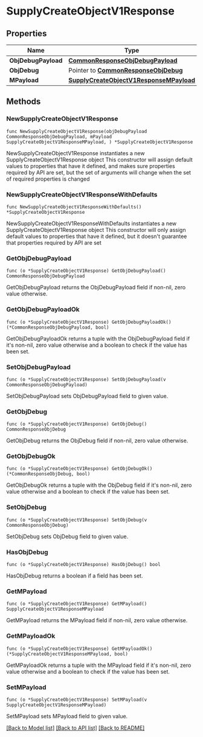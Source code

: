 # SupplyCreateObjectV1Response

## Properties

Name | Type | Description | Notes
------------ | ------------- | ------------- | -------------
**ObjDebugPayload** | [**CommonResponseObjDebugPayload**](CommonResponseObjDebugPayload.md) |  | 
**ObjDebug** | Pointer to [**CommonResponseObjDebug**](CommonResponseObjDebug.md) |  | [optional] 
**MPayload** | [**SupplyCreateObjectV1ResponseMPayload**](SupplyCreateObjectV1ResponseMPayload.md) |  | 

## Methods

### NewSupplyCreateObjectV1Response

`func NewSupplyCreateObjectV1Response(objDebugPayload CommonResponseObjDebugPayload, mPayload SupplyCreateObjectV1ResponseMPayload, ) *SupplyCreateObjectV1Response`

NewSupplyCreateObjectV1Response instantiates a new SupplyCreateObjectV1Response object
This constructor will assign default values to properties that have it defined,
and makes sure properties required by API are set, but the set of arguments
will change when the set of required properties is changed

### NewSupplyCreateObjectV1ResponseWithDefaults

`func NewSupplyCreateObjectV1ResponseWithDefaults() *SupplyCreateObjectV1Response`

NewSupplyCreateObjectV1ResponseWithDefaults instantiates a new SupplyCreateObjectV1Response object
This constructor will only assign default values to properties that have it defined,
but it doesn't guarantee that properties required by API are set

### GetObjDebugPayload

`func (o *SupplyCreateObjectV1Response) GetObjDebugPayload() CommonResponseObjDebugPayload`

GetObjDebugPayload returns the ObjDebugPayload field if non-nil, zero value otherwise.

### GetObjDebugPayloadOk

`func (o *SupplyCreateObjectV1Response) GetObjDebugPayloadOk() (*CommonResponseObjDebugPayload, bool)`

GetObjDebugPayloadOk returns a tuple with the ObjDebugPayload field if it's non-nil, zero value otherwise
and a boolean to check if the value has been set.

### SetObjDebugPayload

`func (o *SupplyCreateObjectV1Response) SetObjDebugPayload(v CommonResponseObjDebugPayload)`

SetObjDebugPayload sets ObjDebugPayload field to given value.


### GetObjDebug

`func (o *SupplyCreateObjectV1Response) GetObjDebug() CommonResponseObjDebug`

GetObjDebug returns the ObjDebug field if non-nil, zero value otherwise.

### GetObjDebugOk

`func (o *SupplyCreateObjectV1Response) GetObjDebugOk() (*CommonResponseObjDebug, bool)`

GetObjDebugOk returns a tuple with the ObjDebug field if it's non-nil, zero value otherwise
and a boolean to check if the value has been set.

### SetObjDebug

`func (o *SupplyCreateObjectV1Response) SetObjDebug(v CommonResponseObjDebug)`

SetObjDebug sets ObjDebug field to given value.

### HasObjDebug

`func (o *SupplyCreateObjectV1Response) HasObjDebug() bool`

HasObjDebug returns a boolean if a field has been set.

### GetMPayload

`func (o *SupplyCreateObjectV1Response) GetMPayload() SupplyCreateObjectV1ResponseMPayload`

GetMPayload returns the MPayload field if non-nil, zero value otherwise.

### GetMPayloadOk

`func (o *SupplyCreateObjectV1Response) GetMPayloadOk() (*SupplyCreateObjectV1ResponseMPayload, bool)`

GetMPayloadOk returns a tuple with the MPayload field if it's non-nil, zero value otherwise
and a boolean to check if the value has been set.

### SetMPayload

`func (o *SupplyCreateObjectV1Response) SetMPayload(v SupplyCreateObjectV1ResponseMPayload)`

SetMPayload sets MPayload field to given value.



[[Back to Model list]](../README.md#documentation-for-models) [[Back to API list]](../README.md#documentation-for-api-endpoints) [[Back to README]](../README.md)


